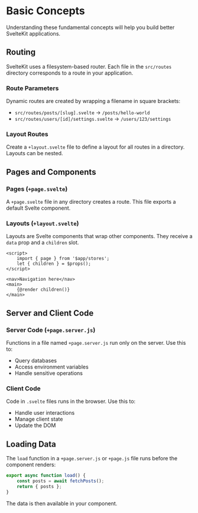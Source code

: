 # Basic Concepts

Understanding these fundamental concepts will help you build better SvelteKit applications.

## Routing

SvelteKit uses a filesystem-based router. Each file in the `src/routes` directory corresponds to a route in your application.

### Route Parameters

Dynamic routes are created by wrapping a filename in square brackets:

- `src/routes/posts/[slug].svelte` → `/posts/hello-world`
- `src/routes/users/[id]/settings.svelte` → `/users/123/settings`

### Layout Routes

Create a `+layout.svelte` file to define a layout for all routes in a directory. Layouts can be nested.

## Pages and Components

### Pages (`+page.svelte`)

A `+page.svelte` file in any directory creates a route. This file exports a default Svelte component.

### Layouts (`+layout.svelte`)

Layouts are Svelte components that wrap other components. They receive a `data` prop and a `children` slot.

```svelte
<script>
	import { page } from '$app/stores';
	let { children } = $props();
</script>

<nav>Navigation here</nav>
<main>
	{@render children()}
</main>
```

## Server and Client Code

### Server Code (`+page.server.js`)

Functions in a file named `+page.server.js` run only on the server. Use this to:

- Query databases
- Access environment variables
- Handle sensitive operations

### Client Code

Code in `.svelte` files runs in the browser. Use this to:

- Handle user interactions
- Manage client state
- Update the DOM

## Loading Data

The `load` function in a `+page.server.js` or `+page.js` file runs before the component renders:

```javascript
export async function load() {
	const posts = await fetchPosts();
	return { posts };
}
```

The data is then available in your component.
